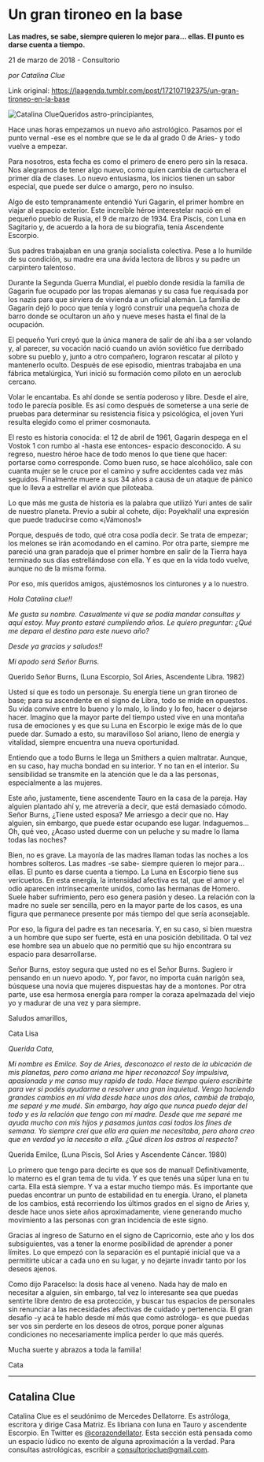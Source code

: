 # Un gran tironeo en la base

**Las madres, se sabe, siempre quieren lo mejor para…
ellas. El punto es darse cuenta a tiempo.**

21 de marzo de 2018 - Consultorio

_por Catalina Clue_

Link original: https://laagenda.tumblr.com/post/172107192375/un-gran-tironeo-en-la-base

![Catalina Clue](https://64.media.tumblr.com/7057cbdfb9431bc958565a8968ec7b28/tumblr_inline_pjzp2zewBA1t6q87u_500.jpg)Queridos astro-principiantes,

  


Hace unas horas empezamos un nuevo año
astrológico. Pasamos por el punto vernal -ese es el nombre que se le
da al grado 0 de Aries- y todo vuelve a empezar. 


Para nosotros, esta fecha es como el
primero de enero pero sin la resaca. Nos alegramos de tener algo
nuevo, como quien cambia de cartuchera el primer día de clases. Lo
nuevo entusiasma, los inicios tienen un sabor especial, que puede ser
dulce o amargo, pero no insulso.

Algo de esto tempranamente entendió
Yuri Gagarin, el primer hombre en viajar al espacio exterior. Este
increíble héroe interestelar nació en el
pequeño pueblo de Rusia, el 9 de marzo de 1934. Era Piscis, con Luna
en Sagitario y, de acuerdo a la hora de su biografía, tenía
Ascendente Escorpio.

Sus padres
trabajaban en una granja socialista colectiva.​ Pese a lo humilde
de su condición, su madre era una ávida lectora de libros y su
padre un carpintero talentoso. 


Durante la
Segunda Guerra Mundial, el pueblo donde residía la familia de
Gagarin fue ocupado por las tropas alemanas y su casa fue requisada
por los nazis para que sirviera de vivienda a un oficial alemán. La
familia de Gagarin dejó lo poco que tenía y logró construir una
pequeña choza de barro donde se ocultaron un año y nueve meses
hasta el final de la ocupación.​ 


El
pequeño Yuri creyó que la única manera de salir de ahí iba a ser
volando y, al parecer, su vocación nació cuando un avión soviético
fue derribado sobre su pueblo y, junto a otro compañero, lograron
rescatar al piloto y mantenerlo oculto. Después de ese episodio, 
mientras trabajaba en una fábrica metalúrgica, Yuri inició su
formación como piloto en un aeroclub cercano.

Volar
le encantaba. Es ahí donde se sentía poderoso y libre. Desde el
aire, todo le parecía posible. Es así como después de someterse a
una serie de pruebas para determinar su resistencia física y
psicológica, el joven Yuri resulta elegido como el primer
cosmonauta.



El
resto es historia conocida: el 12 de abril de 1961, Gagarin despega
en el Vostok 1 con rumbo al -hasta ese entonces-   espacio
desconocido. A su regreso, nuestro héroe hace de todo menos lo que
tiene que hacer: portarse como corresponde. Como buen ruso, se hace
alcohólico, sale con cuanta mujer se le cruce por el camino y sufre
accidentes cada vez más seguidos. Finalmente muere a sus 34 años a
causa de un ataque de pánico que lo lleva a estrellar el avión que
piloteaba. 


Lo que más me gusta
de historia es la palabra que utilizó Yuri antes de salir de nuestro
planeta. Previo a subir al cohete, dijo: Poyekhali! una
expresión que puede traducirse como «¡Vámonos!» 


Porque,
después de todo, qué otra cosa podía decir. Se trata de empezar;
los melones se irán acomodando en el camino. Por otra parte, siempre
me pareció una gran paradoja que el primer hombre en salir de la
Tierra haya terminado sus días estrellándose con ella. Y es que en
la vida todo vuelve, aunque no de la misma forma. 


Por
eso, mis queridos amigos, ajustémosnos los cinturones y a lo
nuestro.

  
  


  


*Hola
Catalina clue!!*

*Me
gusta su nombre. Casualmente vi que se podía mandar consultas y aquí
estoy. Muy pronto estaré cumpliendo años. Le quiero preguntar: ¿Qué
me depara el destino para este nuevo año?* 

*Desde
ya gracias y saludos!!*

*Mi
apodo será Señor Burns.*

  
  


Querido
Señor Burns, (Luna Escorpio, Sol Aries, Ascendente Libra. 1982)

Usted
sí que es todo un personaje. Su energía tiene un gran tironeo de
base; para su  ascendente en el signo de Libra, todo se mide en
opuestos. Su vida convive entre lo bueno y lo malo, lo lindo y lo
feo, hacer o dejarse hacer. Imagino que la mayor parte del tiempo
usted vive en una montaña rusa de emociones y es que su Luna en
Escorpio le exige más de lo que puede dar. Sumado a esto, su
maravilloso Sol ariano, lleno de energía y vitalidad, siempre
encuentra una nueva oportunidad. 


Entiendo
que a todo Burns le llega un Smithers a quien maltratar. Aunque, en
su caso, hay mucha  bondad en su interior. Y no tan en el interior.
Su sensibilidad se transmite en la atención que le da a las
personas, especialmente a las mujeres.

  
Este
año, justamente, tiene ascendente Tauro en la casa de la pareja. Hay
alguien plantado ahí y, me atrevería a decir, que está demasiado
cómodo. Señor Burns, ¿Tiene usted esposa? Me arriesgo a decir que
no. Hay alguien, sin embargo, que puede estar ocupando ese lugar.
Indaguemos… Oh, qué veo, ¿Acaso usted duerme con un peluche y su
madre lo llama todas las noches? 


Bien,
no es grave. La mayoría de las madres llaman todas las noches a los
hombres solteros. Las madres -se sabe- siempre quieren lo mejor para…
ellas. El punto es darse cuenta a tiempo. La Luna en Escorpio tiene
sus vericuetos. En esta energía, la intensidad afectiva es tal, que
el amor y el odio aparecen intrínsecamente unidos, como las hermanas
de Homero. Suele haber sufrimiento, pero eso genera pasión y deseo.
La relación con la madre no suele ser sencilla, pero en la mayor
parte de los casos, es una figura que permanece presente por más
tiempo del que sería aconsejable. 


Por
eso, la figura del padre es tan necesaria. Y, en su caso, si bien
muestra a un hombre que supo ser fuerte, está en una posición
debilitada. O tal vez ese hombre sea un abuelo que no permitió que
su hijo encontrara su espacio para desarrollarse. 


Señor
Burns, estoy segura que usted no es el Señor Burns. Sugiero ir
pensando en un nuevo apodo. Y, por favor, no importa cuán narigón
sea, búsquese una novia que mujeres dispuestas hay de a montones.
Por otra parte, use esa hermosa energía para romper la coraza
apelmazada del viejo yo y madurar de una vez y para siempre. 


  
Saludos
amarillos,  


Cata
Lisa

  
  


*Querida
Cata,* 

*Mi
nombre es Emilce. Soy de Aries, desconozco el resto de la ubicación
de mis planetas, pero como ariana me hiper reconozco! Soy impulsiva,
apasionada y me canso muy rapido de todo. Hace tiempo quiero
escribirte para ver si podés ayudarme a resolver una gran inquietud.
Vengo haciendo grandes cambios en mi vida desde hace unos dos años,
cambié de trabajo, me separé y me mudé. Sin embargo, hay algo que
nunca puedo dejar del todo y es la relación que tengo con mi madre.
Desde que me separé me ayuda mucho con mis hijos y pasamos juntas
casi todos los fines de semana. Yo siempre creí que ella era quien
me necesitaba, pero ahora creo que en verdad yo la necesito a ella.
¿Qué dicen los astros al respecto?*

  


Querida
Emilce, (Luna Piscis, Sol Aries y Ascendente Cáncer. 1980)

Lo
primero que tengo para decirte es que sos de manual! Definitivamente,
lo materno es el gran tema de tu vida. Y es que tenés una súper
luna en tu carta. Ella está siempre. Y va a estar mucho tiempo más.
Es importante que puedas encontrar un punto de estabilidad en tu
energía. Urano, el planeta de los cambios, está recorriendo los
últimos grados en el signo de Aries y, desde hace unos siete años
aproximadamente, viene generando mucho movimiento a las personas con
gran incidencia de este signo. 


Gracias
al ingreso de Saturno en el signo de Capricornio, este año y los dos
subsiguientes, vas a tener la enorme posibilidad de aprender a poner
límites. Lo que empezó con la separación es el puntapié inicial
que va a permitirte ubicar a cada uno en su lugar, y no dejarte
invadir tanto por los deseos ajenos. 


Como
dijo Paracelso: la dosis hace al veneno. Nada hay de malo en
necesitar a alguien, sin embargo, tal vez lo interesante sea que
puedas sentirte libre dentro de esa protección, y buscar tus
espacios de personales sin renunciar a las necesidades afectivas de
cuidado y pertenencia. El gran desafío -y acá te hablo desde mí
más que como astróloga- es que puedas ser vos sin perderte en los
deseos de otros, porque poner algunas condiciones no necesariamente
implica perder lo que más querés. 


  
Mucha
suerte y abrazos a toda la familia!

Cata



---

 Catalina Clue
--------------

 Catalina Clue es el seudónimo de Mercedes Dellatorre. Es astróloga, escritora y dirige Casa Matriz. Es libriana con luna en Tauro y ascendente Escorpio. En Twitter es [@corazondellator](https://twitter.com/corazondellator). Esta sección está pensada como un espacio lúdico no exento de alguna aproximación a la verdad. Para consultas astrológicas, escribir a [consultorioclue@gmail.com](mailto:consultorioclue@gmail.com). 

